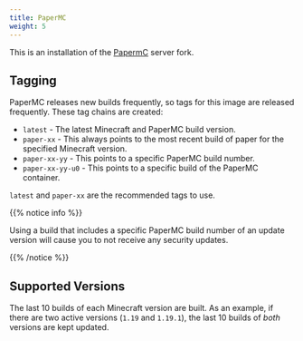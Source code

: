 ```yaml
---
title: PaperMC
weight: 5
---
```


This is an installation of the [PapermC](https://papermc.io/) server fork.

## Tagging

PaperMC releases new builds frequently, so tags for this image are released
frequently.  These tag chains are created:

* `latest` - The latest Minecraft and PaperMC build version.
* `paper-xx` - This always points to the most recent build of paper for the
  specified Minecraft version.
* `paper-xx-yy` - This points to a specific PaperMC build number.
* `paper-xx-yy-u0` - This points to a specific build of the PaperMC container.

`latest` and `paper-xx` are the recommended tags to use.

{{% notice info %}}

Using a build that includes a specific PaperMC build number of an update version
will cause you to not receive any security updates.

{{% /notice %}}

## Supported Versions

The last 10 builds of each Minecraft version are built.  As an example, if there
are two active versions (`1.19` and `1.19.1`), the last 10 builds of _both_
versions are kept updated.
